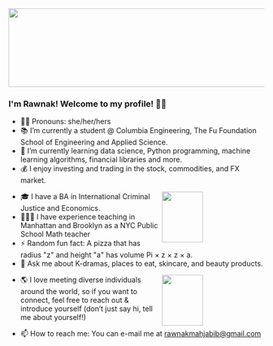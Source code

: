 <img src='https://www.paliscope.com/wp-content/uploads/2018/04/Gif-animation-hello.gif' width='104%' height='155px;' align='center'/>

### I'm Rawnak! Welcome to my profile! 👋🏽

- 👸🏽 Pronouns: she/her/hers
- 📚 I’m currently a student @ Columbia Engineering, The Fu Foundation School of Engineering and Applied Science.
- 🌱 I’m currently learning data science, Python programming, machine learning algorithms, financial libraries and more.
- 💰 I enjoy investing and trading in the stock, commodities, and FX market.
<img src='https://thumbs.gfycat.com/BitterSinfulChinesecrocodilelizard-size_restricted.gif' width='40%' height='100px;' align='right'/>

- 🎓 I have a BA in International Criminal Justice and Economics.
- 👩🏽‍🏫 I have experience teaching in Manhattan and Brooklyn as a NYC Public School Math teacher 
- ⚡ Random fun fact: A pizza that has radius "z" and height "a" has volume Pi × z × z × a.
- 💬 Ask me about K-dramas, places to eat, skincare, and beauty products. 
<img src='https://media4.giphy.com/media/dAKo7JMzOGnOpXC7WY/giphy-preview.gif' width='40%' height='100px;' align='right'/>

- 🌎 I love meeting diverse individuals around the world, so if you want to connect, feel free to reach out & introduce yourself (don’t just say hi, tell me about yourself!)

- 📫 How to reach me: You can e-mail me at rawnakmahjabib@gmail.com
